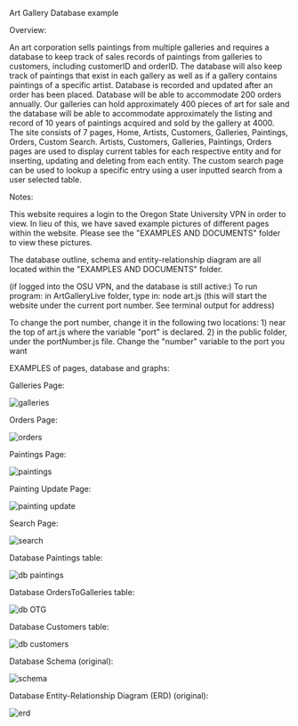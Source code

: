 
Art Gallery Database example


Overview:

An art corporation sells paintings from multiple galleries and requires a database to keep track of sales records of paintings from galleries to customers, including customerID and orderID. The database will also keep track of paintings that exist in each gallery as well as if a gallery contains paintings of a specific artist. Database is recorded and updated after an order has been placed. Database will be able to accommodate 200 orders annually. Our galleries can hold approximately 400 pieces of art for sale and the database will be able to accommodate approximately the listing and record of 10 years of paintings acquired and sold by the gallery at 4000. The site consists of 7 pages, Home, Artists, Customers, Galleries, Paintings, Orders, Custom Search. Artists, Customers, Galleries, Paintings, Orders pages are used to display current tables for each respective entity and for inserting, updating and deleting from each entity. The custom search page can be used to lookup a specific entry using a user inputted search from a user selected table.


Notes:

This website requires a login to the Oregon State University VPN in order to view. In lieu of this, we have saved example pictures of different pages within the website. Please see the "EXAMPLES AND DOCUMENTS" folder to view these pictures. 

The database outline, schema and entity-relationship diagram are all located within the "EXAMPLES AND DOCUMENTS" folder. 


(if logged into the OSU VPN, and the database is still active:)
To run program:
    in ArtGalleryLive folder, type in:
    node art.js 
(this will start the website under the current port number. See terminal output for address)

To change the port number, change it in the following two locations:
    1) near the top of art.js where the variable "port" is declared.
    2) in the public folder, under the portNumber.js file. Change the "number" variable to the port you want
    


EXAMPLES of pages, database and graphs: 

Galleries Page:

![galleries](https://github.com/pstumbaugh/PORTFOLIO-Web-Development-HTML5-CSS-Node.js-JavaScript-C-Cpp-Rust-Assembly-Language/blob/main/Web%20Design/ArtGallery/EXAMPLES%20AND%20DOCUMENTS/GALLERIES.png?raw=true)


Orders Page:

![orders](https://github.com/pstumbaugh/PORTFOLIO-Web-Development-HTML5-CSS-Node.js-JavaScript-C-Cpp-Rust-Assembly-Language/blob/main/Web%20Design/ArtGallery/EXAMPLES%20AND%20DOCUMENTS/ORDERS.png?raw=true)


Paintings Page:

![paintings](https://github.com/pstumbaugh/PORTFOLIO-Web-Development-HTML5-CSS-Node.js-JavaScript-C-Cpp-Rust-Assembly-Language/blob/main/Web%20Design/ArtGallery/EXAMPLES%20AND%20DOCUMENTS/PAINTINGS.png?raw=true)


Painting Update Page:

![painting update](https://github.com/pstumbaugh/PORTFOLIO-Web-Development-HTML5-CSS-Node.js-JavaScript-C-Cpp-Rust-Assembly-Language/blob/main/Web%20Design/ArtGallery/EXAMPLES%20AND%20DOCUMENTS/PAINTING%20UPDATE.png?raw=true)


Search Page:

![search](https://github.com/pstumbaugh/PORTFOLIO-Web-Development-HTML5-CSS-Node.js-JavaScript-C-Cpp-Rust-Assembly-Language/blob/main/Web%20Design/ArtGallery/EXAMPLES%20AND%20DOCUMENTS/SEARCH.png?raw=true)


Database Paintings table:

![db paintings](https://github.com/pstumbaugh/PORTFOLIO-Web-Development-HTML5-CSS-Node.js-JavaScript-C-Cpp-Rust-Assembly-Language/blob/main/Web%20Design/ArtGallery/EXAMPLES%20AND%20DOCUMENTS/Database%20-%20Paintings%20table.png?raw=true)


Database OrdersToGalleries table:

![db OTG](https://github.com/pstumbaugh/PORTFOLIO-Web-Development-HTML5-CSS-Node.js-JavaScript-C-Cpp-Rust-Assembly-Language/blob/main/Web%20Design/ArtGallery/EXAMPLES%20AND%20DOCUMENTS/Database%20-%20OrdersToGalleries%20table.png?raw=true)


Database Customers table:

![db customers](https://github.com/pstumbaugh/PORTFOLIO-Web-Development-HTML5-CSS-Node.js-JavaScript-C-Cpp-Rust-Assembly-Language/blob/main/Web%20Design/ArtGallery/EXAMPLES%20AND%20DOCUMENTS/Database%20-%20Customers%20table.png?raw=true)


Database Schema (original):

![schema](https://github.com/pstumbaugh/PORTFOLIO-Web-Development-HTML5-CSS-Node.js-JavaScript-C-Cpp-Rust-Assembly-Language/blob/main/Web%20Design/ArtGallery/EXAMPLES%20AND%20DOCUMENTS/Schema,%20Original.png?raw=true)


Database Entity-Relationship Diagram (ERD) (original):

![erd](https://github.com/pstumbaugh/PORTFOLIO-Web-Development-HTML5-CSS-Node.js-JavaScript-C-Cpp-Rust-Assembly-Language/blob/main/Web%20Design/ArtGallery/EXAMPLES%20AND%20DOCUMENTS/Entity%20Relationship%20Diagram,%20Original.png?raw=true)



